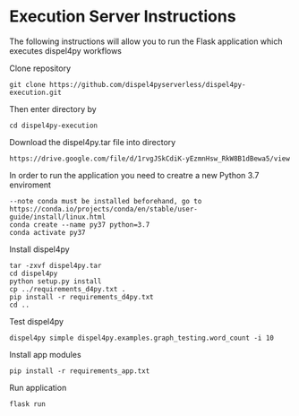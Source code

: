 # Execution Server Instructions

The following instructions will allow you to run the Flask application which executes dispel4py workflows 


Clone repository 
```
git clone https://github.com/dispel4pyserverless/dispel4py-execution.git
```
Then enter directory by 
```
cd dispel4py-execution 
```
Download the dispel4py.tar file into directory
```
https://drive.google.com/file/d/1rvgJSkCdiK-yEzmnHsw_RkW8B1dBewa5/view
```
In order to run the application you need to creatre a new Python 3.7 enviroment 
```
--note conda must be installed beforehand, go to https://conda.io/projects/conda/en/stable/user-guide/install/linux.html
conda create --name py37 python=3.7
conda activate py37
```
Install dispel4py 
```
tar -zxvf dispel4py.tar
cd dispel4py
python setup.py install
cp ../requirements_d4py.txt .
pip install -r requirements_d4py.txt
cd ..
```
Test dispel4py 
```
dispel4py simple dispel4py.examples.graph_testing.word_count -i 10
```
Install app modules 
```
pip install -r requirements_app.txt
```
Run application 
```
flask run 
```

